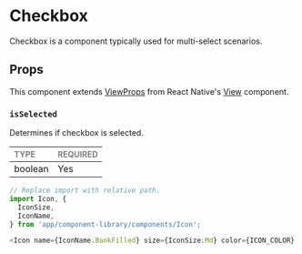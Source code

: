 # Checkbox

Checkbox is a component typically used for multi-select scenarios.

## Props

This component extends [ViewProps](https://reactnative.dev/docs/view-style-props) from React Native's [View](https://reactnative.dev/docs/view) component.

### `isSelected`

Determines if checkbox is selected.

| <span style="color:gray;font-size:14px">TYPE</span> | <span style="color:gray;font-size:14px">REQUIRED</span> |
| :-------------------------------------------------- | :------------------------------------------------------ |
| boolean                                             | Yes                                                     |

```javascript
// Replace import with relative path.
import Icon, {
  IconSize,
  IconName,
} from 'app/component-library/components/Icon';

<Icon name={IconName.BankFilled} size={IconSize.Md} color={ICON_COLOR} />;
```
